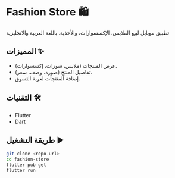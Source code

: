 # Fashion Store 🛍️

تطبيق موبايل لبيع الملابس، الإكسسوارات، والأحذية. باللغة العربية والانجليزية

## المميزات ✨

* عرض المنتجات (ملابس، شوزات، إكسسوارات).
* تفاصيل المنتج (صورة، وصف، سعر).
* إضافة المنتجات لعربة التسوق.

## التقنيات 🛠️

* Flutter
* Dart

## طريقة التشغيل ▶️

```bash
git clone <repo-url>
cd fashion-store
flutter pub get
flutter run
```
